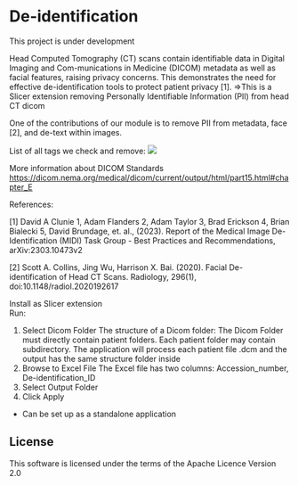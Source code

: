 # De-identification
This project is under development

Head Computed Tomography (CT) scans contain identifiable data in Digital Imaging and Com-munications in Medicine (DICOM) metadata as well as facial features, raising privacy concerns. This demonstrates the need for effective de-identification tools to protect patient privacy [1]. 
=>This is a Slicer extension removing Personally Identifiable Information (PII) from head CT dicom

One of the contributions of our module is to remove PII from metadata, face [2], and de-text within images.

List of all tags we check and remove:
 <img src="https://github.com/payabvashlab/SlicerDeid/images/metaTag.png" />

More information about DICOM Standards
https://dicom.nema.org/medical/dicom/current/output/html/part15.html#chapter_E

References:

[1] David A Clunie 1, Adam Flanders 2, Adam Taylor 3, Brad Erickson 4, Brian Bialecki 5, David Brundage, et. al., (2023). Report of the Medical Image De-Identification (MIDI) Task Group - Best Practices and Recommendations, arXiv:2303.10473v2 

[2] Scott A. Collins, Jing Wu, Harrison X. Bai. (2020). Facial De-identification of Head CT Scans. Radiology, 296(1), doi:10.1148/radiol.2020192617



Install as Slicer extension
<br/>
Run:
1.	Select Dicom Folder
The structure of a Dicom folder: The Dicom Folder must directly contain patient folders. Each patient folder may contain subdirectory. The application will process each patient file .dcm and the output has the same structure folder inside
2.	Browse to Excel File
The Excel file has two columns: Accession_number, De-identification_ID
3.	Select Output Folder
4.	Click Apply
- Can be set up as a standalone application

## License
This software is licensed under the terms of the Apache Licence Version 2.0
